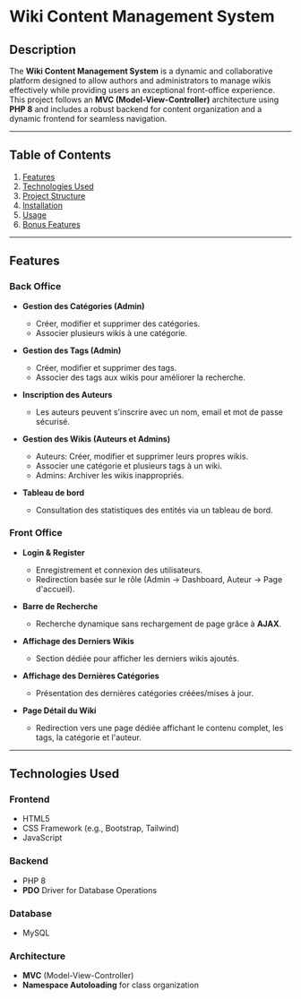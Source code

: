 # **Wiki Content Management System**

## **Description**
The **Wiki Content Management System** is a dynamic and collaborative platform designed to allow authors and administrators to manage wikis effectively while providing users an exceptional front-office experience. This project follows an **MVC (Model-View-Controller)** architecture using **PHP 8** and includes a robust backend for content organization and a dynamic frontend for seamless navigation.

---

## **Table of Contents**
1. [Features](#features)
2. [Technologies Used](#technologies-used)
3. [Project Structure](#project-structure)
4. [Installation](#installation)
5. [Usage](#usage)
6. [Bonus Features](#bonus-features)

---

## **Features**

### **Back Office**
- **Gestion des Catégories (Admin)**  
   - Créer, modifier et supprimer des catégories.  
   - Associer plusieurs wikis à une catégorie.  

- **Gestion des Tags (Admin)**  
   - Créer, modifier et supprimer des tags.  
   - Associer des tags aux wikis pour améliorer la recherche.  

- **Inscription des Auteurs**  
   - Les auteurs peuvent s'inscrire avec un nom, email et mot de passe sécurisé.  

- **Gestion des Wikis (Auteurs et Admins)**  
   - Auteurs: Créer, modifier et supprimer leurs propres wikis.  
   - Associer une catégorie et plusieurs tags à un wiki.  
   - Admins: Archiver les wikis inappropriés.  

- **Tableau de bord**  
   - Consultation des statistiques des entités via un tableau de bord.

### **Front Office**
- **Login & Register**  
   - Enregistrement et connexion des utilisateurs.  
   - Redirection basée sur le rôle (Admin → Dashboard, Auteur → Page d'accueil).  

- **Barre de Recherche**  
   - Recherche dynamique sans rechargement de page grâce à **AJAX**.  

- **Affichage des Derniers Wikis**  
   - Section dédiée pour afficher les derniers wikis ajoutés.  

- **Affichage des Dernières Catégories**  
   - Présentation des dernières catégories créées/mises à jour.  

- **Page Détail du Wiki**  
   - Redirection vers une page dédiée affichant le contenu complet, les tags, la catégorie et l'auteur.  

---

## **Technologies Used**
### **Frontend**
- HTML5  
- CSS Framework (e.g., Bootstrap, Tailwind)  
- JavaScript  

### **Backend**
- PHP 8  
- **PDO** Driver for Database Operations  

### **Database**
- MySQL  

### **Architecture**
- **MVC** (Model-View-Controller)  
- **Namespace Autoloading** for class organization  

